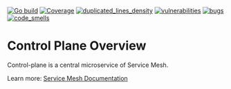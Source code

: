 [![Go build](https://github.com/Netcracker/qubership-core-control-plane/actions/workflows/go-build.yml/badge.svg)](https://github.com/Netcracker/qubership-core-control-plane/actions/workflows/go-build.yml)
[![Coverage](https://sonarcloud.io/api/project_badges/measure?metric=coverage&project=Netcracker_qubership-core-control-plane)](https://sonarcloud.io/summary/overall?id=Netcracker_qubership-core-control-plane)
[![duplicated_lines_density](https://sonarcloud.io/api/project_badges/measure?metric=duplicated_lines_density&project=Netcracker_qubership-core-control-plane)](https://sonarcloud.io/summary/overall?id=Netcracker_qubership-core-control-plane)
[![vulnerabilities](https://sonarcloud.io/api/project_badges/measure?metric=vulnerabilities&project=Netcracker_qubership-core-control-plane)](https://sonarcloud.io/summary/overall?id=Netcracker_qubership-core-control-plane)
[![bugs](https://sonarcloud.io/api/project_badges/measure?metric=bugs&project=Netcracker_qubership-core-control-plane)](https://sonarcloud.io/summary/overall?id=Netcracker_qubership-core-control-plane)
[![code_smells](https://sonarcloud.io/api/project_badges/measure?metric=code_smells&project=Netcracker_qubership-core-control-plane)](https://sonarcloud.io/summary/overall?id=Netcracker_qubership-core-control-plane)


[//]: ![logo](img/logo.png)
# Control Plane Overview

Control-plane is a central microservice of Service Mesh. 

Learn more: [Service Mesh Documentation](./docs/mesh/index.md)


